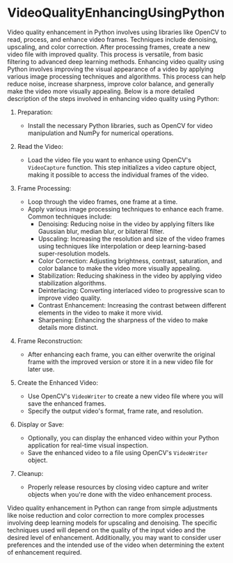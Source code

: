 # VideoQualityEnhancingUsingPython
Video quality enhancement in Python involves using libraries like OpenCV to read, process, and enhance video frames. Techniques include denoising, upscaling, and color correction. After processing frames, create a new video file with improved quality. This process is versatile, from basic filtering to advanced deep learning methods.
Enhancing video quality using Python involves improving the visual appearance of a video by applying various image processing techniques and algorithms. This process can help reduce noise, increase sharpness, improve color balance, and generally make the video more visually appealing. Below is a more detailed description of the steps involved in enhancing video quality using Python:

1. Preparation:
   - Install the necessary Python libraries, such as OpenCV for video manipulation and NumPy for numerical operations.

2. Read the Video:
   - Load the video file you want to enhance using OpenCV's `VideoCapture` function. This step initializes a video capture object, making it possible to access the individual frames of the video.

3. Frame Processing:
   - Loop through the video frames, one frame at a time.
   - Apply various image processing techniques to enhance each frame. Common techniques include:
     - Denoising: Reducing noise in the video by applying filters like Gaussian blur, median blur, or bilateral filter.
     - Upscaling: Increasing the resolution and size of the video frames using techniques like interpolation or deep learning-based super-resolution models.
     - Color Correction: Adjusting brightness, contrast, saturation, and color balance to make the video more visually appealing.
     - Stabilization: Reducing shakiness in the video by applying video stabilization algorithms.
     - Deinterlacing: Converting interlaced video to progressive scan to improve video quality.
     - Contrast Enhancement: Increasing the contrast between different elements in the video to make it more vivid.
     - Sharpening: Enhancing the sharpness of the video to make details more distinct.

4. Frame Reconstruction:
   - After enhancing each frame, you can either overwrite the original frame with the improved version or store it in a new video file for later use.

5. Create the Enhanced Video:
   - Use OpenCV's `VideoWriter` to create a new video file where you will save the enhanced frames.
   - Specify the output video's format, frame rate, and resolution.

6. Display or Save:
   - Optionally, you can display the enhanced video within your Python application for real-time visual inspection.
   - Save the enhanced video to a file using OpenCV's `VideoWriter` object.

7. Cleanup:
   - Properly release resources by closing video capture and writer objects when you're done with the video enhancement process.

Video quality enhancement in Python can range from simple adjustments like noise reduction and color correction to more complex processes involving deep learning models for upscaling and denoising. The specific techniques used will depend on the quality of the input video and the desired level of enhancement. Additionally, you may want to consider user preferences and the intended use of the video when determining the extent of enhancement required.
